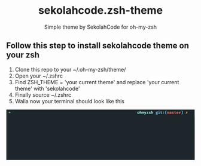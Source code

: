 <h1 align="center">sekolahcode.zsh-theme</h1>
<p align="center">Simple theme by SekolahCode for oh-my-zsh</p>

<h2>Follow this step to install sekolahcode theme on your zsh</h2>

1. Clone this repo to your ~/.oh-my-zsh/theme/
2. Open your ~/.zshrc 
3. Find ZSH_THEME = 'your current theme' and replace 'your current theme' with 'sekolahcode'
4. Finally source ~/.zshrc
5. Walla now your terminal should look like this

![Sekolahcode Example](/images/example.png)
